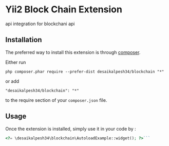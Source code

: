 Yii2 Block Chain Extension
==========================
api integration for blockchani api

Installation
------------

The preferred way to install this extension is through [composer](http://getcomposer.org/download/).

Either run

```
php composer.phar require --prefer-dist desaikalpesh34/blockchain "*"
```

or add

```
"desaikalpesh34/blockchain": "*"
```

to the require section of your `composer.json` file.


Usage
-----

Once the extension is installed, simply use it in your code by  :

```php
<?= \desaikalpesh34\blockchain\AutoloadExample::widget(); ?>```